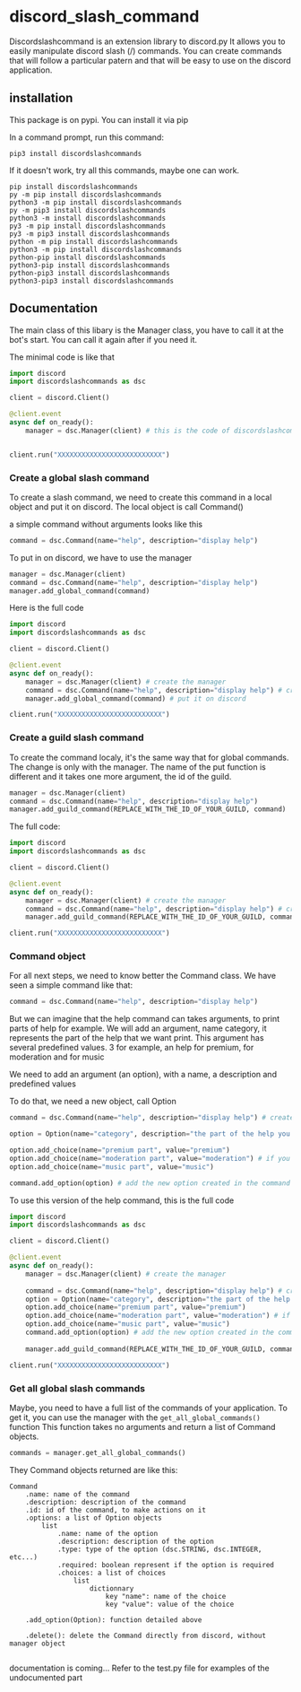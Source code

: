# discord_slash_command

Discordslashcommand is an extension library to discord.py
It allows you to easily manipulate discord slash (/) commands.
You can create commands that will follow a particular patern and that will be easy to use on the discord application.

## installation

This package is on pypi.
You can install it via pip

In a command prompt, run this command:
```
pip3 install discordslashcommands
```
If it doesn't work, try all this commands, maybe one can work.
```
pip install discordslashcommands
py -m pip install discordslashcommands
python3 -m pip install discordslashcommands
py -m pip3 install discordslashcommands
python3 -m install discordslashcommands
py3 -m pip install discordslashcommands
py3 -m pip3 install discordslashcommands
python -m pip install discordslashcommands
python3 -m pip install discordslashcommands
python-pip install discordslashcommands
python3-pip install discordslashcommands
python-pip3 install discordslashcommands
python3-pip3 install discordslashcommands
```

## Documentation

The main class of this libary is the Manager class,
you have to call it at the bot's start.
You can call it again after if you need it.

The minimal code is like that
```py
import discord
import discordslashcommands as dsc

client = discord.Client()

@client.event
async def on_ready():
    manager = dsc.Manager(client) # this is the code of discordslashcommands libary


client.run("XXXXXXXXXXXXXXXXXXXXXXXXXX")
```


### Create a global slash command

To create a slash command, we need to create this command in a local object and put it on discord.
The local object is call Command()

a simple command without arguments looks like this
```py
command = dsc.Command(name="help", description="display help")
```
To put in on discord, we have to use the manager
```py
manager = dsc.Manager(client)
command = dsc.Command(name="help", description="display help")
manager.add_global_command(command)
```

Here is the full code
```py
import discord
import discordslashcommands as dsc

client = discord.Client()

@client.event
async def on_ready():
    manager = dsc.Manager(client) # create the manager
    command = dsc.Command(name="help", description="display help") # create the command
    manager.add_global_command(command) # put it on discord

client.run("XXXXXXXXXXXXXXXXXXXXXXXXXX")
```


### Create a guild slash command

To create the command localy, it's the same way that for global commands.
The change is only with the manager.
The name of the put function is different and it takes one more argument, the id of the guild.

```py
manager = dsc.Manager(client)
command = dsc.Command(name="help", description="display help")
manager.add_guild_command(REPLACE_WITH_THE_ID_OF_YOUR_GUILD, command)
```

The full code:
```py
import discord
import discordslashcommands as dsc

client = discord.Client()

@client.event
async def on_ready():
    manager = dsc.Manager(client) # create the manager
    command = dsc.Command(name="help", description="display help") # create the command
    manager.add_guild_command(REPLACE_WITH_THE_ID_OF_YOUR_GUILD, command) # put it on discord

client.run("XXXXXXXXXXXXXXXXXXXXXXXXXX")
```


### Command object

For all next steps, we need to know better the Command class.
We have seen a simple command like that:
```py
command = dsc.Command(name="help", description="display help")
```
But we can imagine that the help command can takes arguments, to print parts of help for example.
We will add an argument, name category, it represents the part of the help that we want print.
This argument has several predefined values.
3 for example, an help for premium, for moderation and for music

We need to add an argument (an option), with a name, a description and predefined values

To do that, we need a new object, call Option
```py
command = dsc.Command(name="help", description="display help") # create the main object

option = Option(name="category", description="the part of the help you want to display", type=dsc.STRING, required=False)

option.add_choice(name="premium part", value="premium")
option.add_choice(name="moderation part", value="moderation") # if you don't understand the difference between name and value, put the same string into
option.add_choice(name="music part", value="music")

command.add_option(option) # add the new option created in the command
```

To use this version of the help command, this is the full code
```py
import discord
import discordslashcommands as dsc

client = discord.Client()

@client.event
async def on_ready():
    manager = dsc.Manager(client) # create the manager
    
    command = dsc.Command(name="help", description="display help") # create the commandcommand = dsc.Command(name="help", description="display help") # create the main object
    option = Option(name="category", description="the part of the help you want to display", type=dsc.STRING, required=False)
    option.add_choice(name="premium part", value="premium")
    option.add_choice(name="moderation part", value="moderation") # if you don't understand the difference between name and value, put the same string into
    option.add_choice(name="music part", value="music")
    command.add_option(option) # add the new option created in the command
    
    manager.add_guild_command(REPLACE_WITH_THE_ID_OF_YOUR_GUILD, command) # put it on discord

client.run("XXXXXXXXXXXXXXXXXXXXXXXXXX")
```


### Get all global slash commands

Maybe, you need to have a full list of the commands of your application.
To get it, you can use the manager with the `get_all_global_commands()` function
This function takes no arguments and return a list of Command objects.

```py
commands = manager.get_all_global_commands()
```

They Command objects returned are like this:
```
Command
    .name: name of the command
    .description: description of the command
    .id: id of the command, to make actions on it
    .options: a list of Option objects
        list
            .name: name of the option
            .description: description of the option
            .type: type of the option (dsc.STRING, dsc.INTEGER, etc...)
            .required: boolean represent if the option is required
            .choices: a list of choices
                list
                    dictionnary
                        key "name": name of the choice
                        key "value": value of the choice

    .add_option(Option): function detailed above

    .delete(): delete the Command directly from discord, without manager object
    
```

documentation is coming...
Refer to the test.py file for examples of the undocumented part


